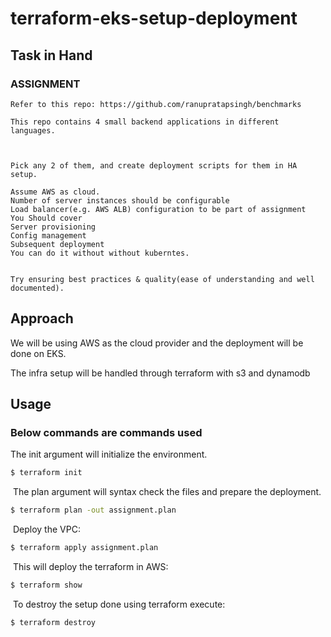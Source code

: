 # terraform-eks-setup-deployment


## Task in Hand

### ASSIGNMENT

 ```
Refer to this repo: https://github.com/ranupratapsingh/benchmarks

This repo contains 4 small backend applications in different languages.

 

Pick any 2 of them, and create deployment scripts for them in HA setup.

Assume AWS as cloud.
Number of server instances should be configurable
Load balancer(e.g. AWS ALB) configuration to be part of assignment
You Should cover
Server provisioning
Config management
Subsequent deployment
You can do it without without kuberntes.
 

Try ensuring best practices & quality(ease of understanding and well documented).
 ```

## Approach

We will be using AWS as the cloud provider and the deployment will be done on EKS.

The infra setup will be handled through terraform with s3 and dynamodb

## Usage

### Below commands are commands used

The init argument will initialize the environment.
```bash
$ terraform init
```
​
The plan argument will syntax check the files and prepare the deployment.
```bash
$ terraform plan -out assignment.plan
```
​
Deploy the VPC:
​
```bash
$ terraform apply assignment.plan
```
​
This will deploy the terraform in AWS:
​
```bash
$ terraform show
```
​
To destroy the setup done using terraform execute:
```bash
$ terraform destroy
```
